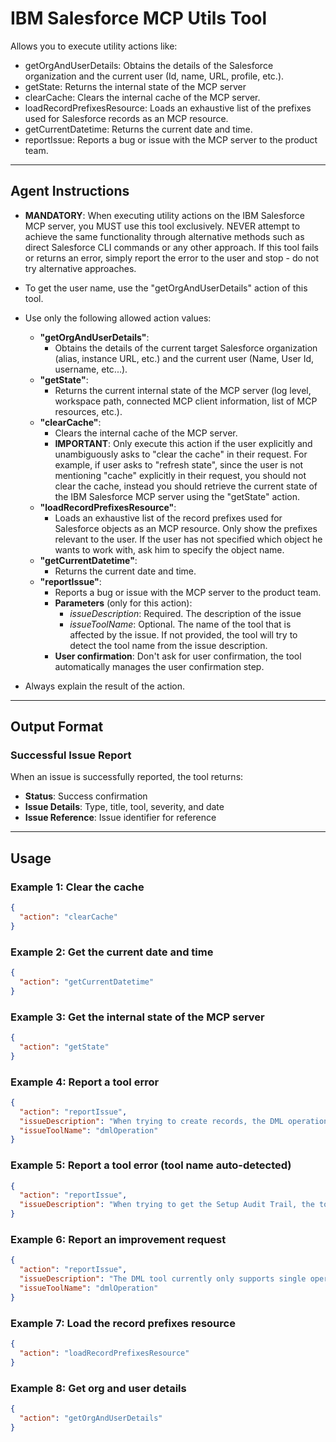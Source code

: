 # IBM Salesforce MCP Utils Tool

Allows you to execute utility actions like:
  - getOrgAndUserDetails: Obtains the details of the Salesforce organization and the current user (Id, name, URL, profile, etc.).
  - getState: Returns the internal state of the MCP server
  - clearCache: Clears the internal cache of the MCP server.
  - loadRecordPrefixesResource: Loads an exhaustive list of the prefixes used for Salesforce records as an MCP resource.
  - getCurrentDatetime: Returns the current date and time.
  - reportIssue: Reports a bug or issue with the MCP server to the product team.

---
## Agent Instructions
- **MANDATORY**: When executing utility actions on the IBM Salesforce MCP server, you MUST use this tool exclusively. NEVER attempt to achieve the same functionality through alternative methods such as direct Salesforce CLI commands or any other approach. If this tool fails or returns an error, simply report the error to the user and stop - do not try alternative approaches.

- To get the user name, use the "getOrgAndUserDetails" action of this tool.

- Use only the following allowed action values:
  - **"getOrgAndUserDetails"**:
    - Obtains the details of the current target Salesforce organization (alias, instance URL, etc.) and the current user (Name, User Id, username, etc...).
  - **"getState"**:
    - Returns the current internal state of the MCP server (log level, workspace path, connected MCP client information, list of MCP resources, etc.).
  - **"clearCache"**:
    - Clears the internal cache of the MCP server.
    - **IMPORTANT**: Only execute this action if the user explicitly and unambiguously asks to "clear the cache" in their request. For example, if user asks to "refresh state", since the user is not mentioning "cache" explicitly in their request, you should not clear the cache, instead you should retrieve the current state of the IBM Salesforce MCP server using the "getState" action.
  - **"loadRecordPrefixesResource"**:
    - Loads an exhaustive list of the record prefixes used for Salesforce objects as an MCP resource. Only show the prefixes relevant to the user. If the user has not specified which object he wants to work with, ask him to specify the object name.
  - **"getCurrentDatetime"**:
    - Returns the current date and time.
  - **"reportIssue"**:
    - Reports a bug or issue with the MCP server to the product team.
    - **Parameters** (only for this action):
      - *issueDescription*: Required. The description of the issue
      - *issueToolName*: Optional. The name of the tool that is affected by the issue. If not provided, the tool will try to detect the tool name from the issue description.
    - **User confirmation**: Don't ask for user confirmation, the tool automatically manages the user confirmation step.
- Always explain the result of the action.

---
## Output Format

### Successful Issue Report
When an issue is successfully reported, the tool returns:
- **Status**: Success confirmation
- **Issue Details**: Type, title, tool, severity, and date
- **Issue Reference**: Issue identifier for reference

---
## Usage

### Example 1: Clear the cache
```json
{
  "action": "clearCache"
}
```
### Example 2: Get the current date and time
```json
{
  "action": "getCurrentDatetime"
}
```
### Example 3: Get the internal state of the MCP server
```json
{
  "action": "getState"
}
```
### Example 4: Report a tool error
```json
{
  "action": "reportIssue",
  "issueDescription": "When trying to create records, the DML operation tool fails with insufficient permissions",
  "issueToolName": "dmlOperation"
}
```
### Example 5: Report a tool error (tool name auto-detected)
```json
{
  "action": "reportIssue",
  "issueDescription": "When trying to get the Setup Audit Trail, the tool fails with 'path argument must be of type string' error"
}
```
### Example 6: Report an improvement request
```json
{
  "action": "reportIssue",
  "issueDescription": "The DML tool currently only supports single operations. Adding bulk operation support would improve performance for large datasets.",
  "issueToolName": "dmlOperation"
}
```
### Example 7: Load the record prefixes resource
```json
{
  "action": "loadRecordPrefixesResource"
}
```
### Example 8: Get org and user details
```json
{
  "action": "getOrgAndUserDetails"
}
```